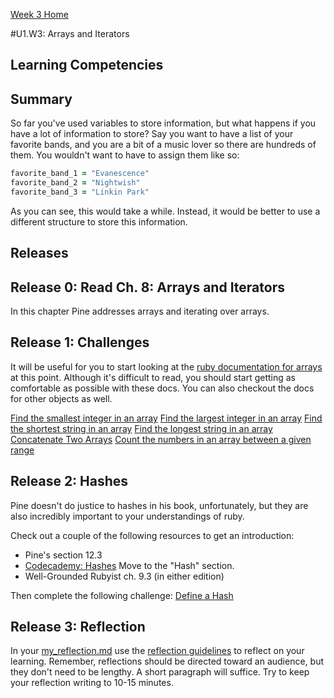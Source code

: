 [Week 3 Home](../)

#U1.W3: Arrays and Iterators


## Learning Competencies


## Summary
So far you've used variables to store information, but what happens if you have a lot of information to store? Say you want to have a list of your favorite bands, and you are a bit of a music lover so there are hundreds of them. You wouldn't want to have to assign them like so:

```ruby
favorite_band_1 = "Evanescence"
favorite_band_2 = "Nightwish"
favorite_band_3 = "Linkin Park"
```

As you can see, this would take a while. Instead, it would be better to use a different structure to store this information.

## Releases

## Release 0: Read Ch. 8: Arrays and Iterators

In this chapter Pine addresses arrays and iterating over arrays.

## Release 1: Challenges
It will be useful for you to start looking at the [ruby documentation for arrays](http://www.ruby-doc.org/core-2.0/Array.html) at this point. Although it's difficult to read, you should start getting as comfortable as possible with these docs. You can also checkout the docs for other objects as well.

[Find the smallest integer in an array](12-smallest-integer)
[Find the largest integer in an array](13-largest-integer)
[Find the shortest string in an array](14-shortest-string)
[Find the longest string in an array](15-longest-string)
[Concatenate Two Arrays](16-concatenate-arrays)
[Count the numbers in an array between a given range](17-count-between)


## Release 2: Hashes
Pine doesn't do justice to hashes in his book, unfortunately, but they are also incredibly important to your understandings of ruby.

Check out a couple of the following resources to get an introduction:
- Pine's section 12.3
- [Codecademy: Hashes](http://www.codecademy.com/courses/ruby-beginner-en-F3loB/0/1?curriculum_id=5059f8619189a5000201fbcb) Move to the "Hash" section.
- Well-Grounded Rubyist ch. 9.3 (in either edition)

Then complete the following challenge:
[Define a Hash](18-define-hash)

## Release 3: Reflection
In your [my_reflection.md](my_reflection.md) use the [reflection guidelines](https://github.com/Devbootcamp/phase-0-handbook/blob/master/coding-references/reflection-guidelines.md) to reflect on your learning. Remember, reflections should be directed toward an audience, but they don't need to be lengthy. A short paragraph will suffice. Try to keep your reflection writing to 10-15 minutes.